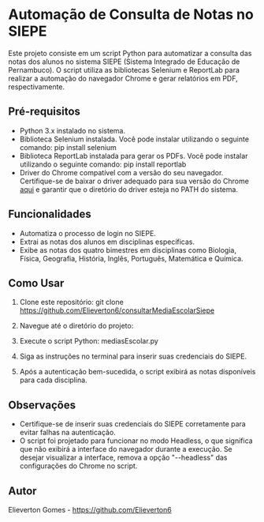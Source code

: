 # Automação de Consulta de Notas no SIEPE

Este projeto consiste em um script Python para automatizar a consulta das notas dos alunos no sistema SIEPE (Sistema Integrado de Educação de Pernambuco). O script utiliza as bibliotecas Selenium e ReportLab para realizar a automação do navegador Chrome e gerar relatórios em PDF, respectivamente.

## Pré-requisitos

- Python 3.x instalado no sistema.
- Biblioteca Selenium instalada. Você pode instalar utilizando o seguinte comando: pip install selenium
- Biblioteca ReportLab instalada para gerar os PDFs. Você pode instalar utilizando o seguinte comando: pip install reportlab
- Driver do Chrome compatível com a versão do seu navegador. Certifique-se de baixar o driver adequado para sua versão do Chrome [aqui](https://sites.google.com/a/chromium.org/chromedriver/downloads) e garantir que o diretório do driver esteja no PATH do sistema.

## Funcionalidades

- Automatiza o processo de login no SIEPE.
- Extrai as notas dos alunos em disciplinas específicas.
- Exibe as notas dos quatro bimestres em disciplinas como Biologia, Física, Geografia, História, Inglês, Português, Matemática e Química.

## Como Usar

1. Clone este repositório: git clone https://github.com/Elieverton6/consultarMediaEscolarSiepe

2. Navegue até o diretório do projeto:

3. Execute o script Python: mediasEscolar.py
   
4. Siga as instruções no terminal para inserir suas credenciais do SIEPE.

5. Após a autenticação bem-sucedida, o script exibirá as notas disponíveis para cada disciplina.

## Observações

- Certifique-se de inserir suas credenciais do SIEPE corretamente para evitar falhas na autenticação.
- O script foi projetado para funcionar no modo Headless, o que significa que não exibirá a interface do navegador durante a execução. Se desejar visualizar a interface, remova a opção "--headless" das configurações do Chrome no script.

## Autor

Elieverton Gomes - https://github.com/Elieverton6

